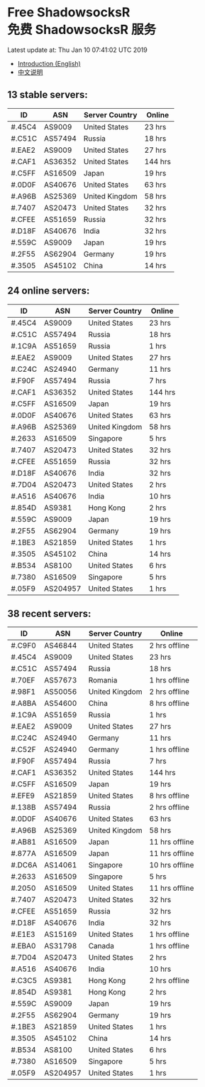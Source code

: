 # Free ShadowsocksR<br>免费 ShadowsocksR 服务

Latest update at: Thu Jan 10 07:41:02 UTC 2019

- [Introduction (English)](https://vision-network.readthedocs.io/en/latest/autossr/autossr.html)
- [中文说明](https://vision-network.readthedocs.io/zh_CN/latest/autossr/autossr.html)


## 13 stable servers:

| ID | ASN | Server Country | Online |
| ------ | ------ | ------ | ------ |
| #.45C4 | AS9009 | United States | 23 hrs |
| #.C51C | AS57494 | Russia | 18 hrs |
| #.EAE2 | AS9009 | United States | 27 hrs |
| #.CAF1 | AS36352 | United States | 144 hrs |
| #.C5FF | AS16509 | Japan | 19 hrs |
| #.0D0F | AS40676 | United States | 63 hrs |
| #.A96B | AS25369 | United Kingdom | 58 hrs |
| #.7407 | AS20473 | United States | 32 hrs |
| #.CFEE | AS51659 | Russia | 32 hrs |
| #.D18F | AS40676 | India | 32 hrs |
| #.559C | AS9009 | Japan | 19 hrs |
| #.2F55 | AS62904 | Germany | 19 hrs |
| #.3505 | AS45102 | China | 14 hrs |

## 24 online servers:

| ID | ASN | Server Country | Online |
| ------ | ------ | ------ | ------ |
| #.45C4 | AS9009 | United States | 23 hrs |
| #.C51C | AS57494 | Russia | 18 hrs |
| #.1C9A | AS51659 | Russia | 1 hrs |
| #.EAE2 | AS9009 | United States | 27 hrs |
| #.C24C | AS24940 | Germany | 11 hrs |
| #.F90F | AS57494 | Russia | 7 hrs |
| #.CAF1 | AS36352 | United States | 144 hrs |
| #.C5FF | AS16509 | Japan | 19 hrs |
| #.0D0F | AS40676 | United States | 63 hrs |
| #.A96B | AS25369 | United Kingdom | 58 hrs |
| #.2633 | AS16509 | Singapore | 5 hrs |
| #.7407 | AS20473 | United States | 32 hrs |
| #.CFEE | AS51659 | Russia | 32 hrs |
| #.D18F | AS40676 | India | 32 hrs |
| #.7D04 | AS20473 | United States | 2 hrs |
| #.A516 | AS40676 | India | 10 hrs |
| #.854D | AS9381 | Hong Kong | 2 hrs |
| #.559C | AS9009 | Japan | 19 hrs |
| #.2F55 | AS62904 | Germany | 19 hrs |
| #.1BE3 | AS21859 | United States | 1 hrs |
| #.3505 | AS45102 | China | 14 hrs |
| #.B534 | AS8100 | United States | 6 hrs |
| #.7380 | AS16509 | Singapore | 5 hrs |
| #.05F9 | AS204957 | United States | 1 hrs |

## 38 recent servers:

| ID | ASN | Server Country | Online |
| ------ | ------ | ------ | ------ |
| #.C9F0 | AS46844 | United States | 2 hrs offline |
| #.45C4 | AS9009 | United States | 23 hrs |
| #.C51C | AS57494 | Russia | 18 hrs |
| #.70EF | AS57673 | Romania | 1 hrs offline |
| #.98F1 | AS50056 | United Kingdom | 2 hrs offline |
| #.A8BA | AS54600 | China | 8 hrs offline |
| #.1C9A | AS51659 | Russia | 1 hrs |
| #.EAE2 | AS9009 | United States | 27 hrs |
| #.C24C | AS24940 | Germany | 11 hrs |
| #.C52F | AS24940 | Germany | 1 hrs offline |
| #.F90F | AS57494 | Russia | 7 hrs |
| #.CAF1 | AS36352 | United States | 144 hrs |
| #.C5FF | AS16509 | Japan | 19 hrs |
| #.EFE9 | AS21859 | United States | 8 hrs offline |
| #.138B | AS57494 | Russia | 2 hrs offline |
| #.0D0F | AS40676 | United States | 63 hrs |
| #.A96B | AS25369 | United Kingdom | 58 hrs |
| #.AB81 | AS16509 | Japan | 11 hrs offline |
| #.877A | AS16509 | Japan | 11 hrs offline |
| #.DC6A | AS14061 | Singapore | 10 hrs offline |
| #.2633 | AS16509 | Singapore | 5 hrs |
| #.2050 | AS16509 | United States | 11 hrs offline |
| #.7407 | AS20473 | United States | 32 hrs |
| #.CFEE | AS51659 | Russia | 32 hrs |
| #.D18F | AS40676 | India | 32 hrs |
| #.E1E3 | AS15169 | United States | 1 hrs offline |
| #.EBA0 | AS31798 | Canada | 1 hrs offline |
| #.7D04 | AS20473 | United States | 2 hrs |
| #.A516 | AS40676 | India | 10 hrs |
| #.C3C5 | AS9381 | Hong Kong | 2 hrs offline |
| #.854D | AS9381 | Hong Kong | 2 hrs |
| #.559C | AS9009 | Japan | 19 hrs |
| #.2F55 | AS62904 | Germany | 19 hrs |
| #.1BE3 | AS21859 | United States | 1 hrs |
| #.3505 | AS45102 | China | 14 hrs |
| #.B534 | AS8100 | United States | 6 hrs |
| #.7380 | AS16509 | Singapore | 5 hrs |
| #.05F9 | AS204957 | United States | 1 hrs |


